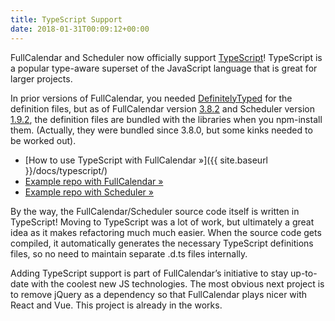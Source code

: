 ```yaml
---
title: TypeScript Support
date: 2018-01-31T00:09:12+00:00
---
```


FullCalendar and Scheduler now officially support [TypeScript](https://www.typescriptlang.org/)! TypeScript is a popular type-aware superset of the JavaScript language that is great for larger projects.

In prior versions of FullCalendar, you needed [DefinitelyTyped](http://definitelytyped.org/) for the definition files, but as of FullCalendar version [3.8.2](https://github.com/fullcalendar/fullcalendar/releases/tag/v3.8.2) and Scheduler version [1.9.2](https://github.com/fullcalendar/fullcalendar-scheduler/releases/tag/v1.9.2), the definition files are bundled with the libraries when you npm-install them. (Actually, they were bundled since 3.8.0, but some kinks needed to be worked out).

* [How to use TypeScript with FullCalendar »]({{ site.baseurl }}/docs/typescript/)
* [Example repo with FullCalendar »](https://github.com/fullcalendar/typescript-example)
* [Example repo with Scheduler »](https://github.com/fullcalendar/scheduler-typescript-example)

By the way, the FullCalendar/Scheduler source code itself is written in TypeScript! Moving to TypeScript was a lot of work, but ultimately a great idea as it makes refactoring much much easier. When the source code gets compiled, it automatically generates the necessary TypeScript definitions files, so no need to maintain separate .d.ts files internally.

Adding TypeScript support is part of FullCalendar&#8217;s initiative to stay up-to-date with the coolest new JS technologies. The most obvious next project is to remove jQuery as a dependency so that FullCalendar plays nicer with React and Vue. This project is already in the works.
